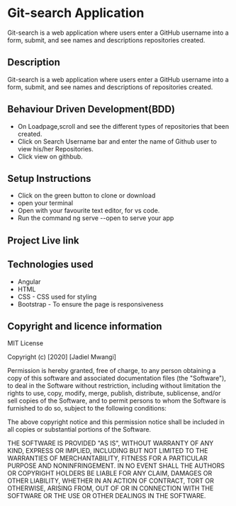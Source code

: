# Git-search Application
Git-search is a web application where users enter a GitHub username into a form, submit, and see names and descriptions repositories created.

## Description 
Git-search is a web application where users enter a GitHub username into a form, submit, and see names and descriptions of repositories created.


## Behaviour Driven Development(BDD)

* On Loadpage,scroll and see the different types of  repositories  that  been created.
* Click on Search Username bar  and enter the name of Github user to view his/her Repositories.
* Click view on githbub.
## Setup Instructions

* Click on the green button to clone or download
* open your terminal
* Open with your favourite text editor, for vs code.
* Run the command ng serve --open to serve your app

## Project Live link


## Technologies used 
* Angular
* HTML
* CSS - CSS used for styling 
* Bootstrap - To ensure the page is responsiveness 

## Copyright and licence information
MIT License

Copyright (c) [2020] [Jadiel Mwangi]

Permission is hereby granted, free of charge, to any person obtaining a copy of this software and associated documentation files (the "Software"), to deal in the Software without restriction, including without limitation the rights to use, copy, modify, merge, publish, distribute, sublicense, and/or sell copies of the Software, and to permit persons to whom the Software is furnished to do so, subject to the following conditions:

The above copyright notice and this permission notice shall be included in all copies or substantial portions of the Software.

THE SOFTWARE IS PROVIDED "AS IS", WITHOUT WARRANTY OF ANY KIND, EXPRESS OR IMPLIED, INCLUDING BUT NOT LIMITED TO THE WARRANTIES OF MERCHANTABILITY, FITNESS FOR A PARTICULAR PURPOSE AND NONINFRINGEMENT. IN NO EVENT SHALL THE AUTHORS OR COPYRIGHT HOLDERS BE LIABLE FOR ANY CLAIM, DAMAGES OR OTHER LIABILITY, WHETHER IN AN ACTION OF CONTRACT, TORT OR OTHERWISE, ARISING FROM, OUT OF OR IN CONNECTION WITH THE SOFTWARE OR THE USE OR OTHER DEALINGS IN THE SOFTWARE.

